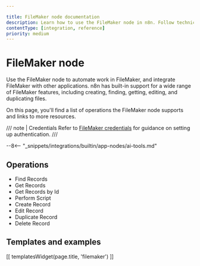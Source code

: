 ```yaml
---

title: FileMaker node documentation
description: Learn how to use the FileMaker node in n8n. Follow technical documentation to integrate FileMaker node into your workflows.
contentType: [integration, reference]
priority: medium
---
```


# FileMaker node

Use the FileMaker node to automate work in FileMaker, and integrate FileMaker with other applications. n8n has built-in support for a wide range of FileMaker features, including creating, finding, getting, editing, and duplicating files.

On this page, you'll find a list of operations the FileMaker node supports and links to more resources.

/// note | Credentials
Refer to [FileMaker credentials](/integrations/builtin/credentials/filemaker.md) for guidance on setting up authentication. 
///

--8<-- "_snippets/integrations/builtin/app-nodes/ai-tools.md"

## Operations

- Find Records
- Get Records
- Get Records by Id
- Perform Script
- Create Record
- Edit Record
- Duplicate Record
- Delete Record

## Templates and examples

<!-- see https://www.notion.so/n8n/Pull-in-templates-for-the-integrations-pages-37c716837b804d30a33b47475f6e3780 -->
[[ templatesWidget(page.title, 'filemaker') ]]
